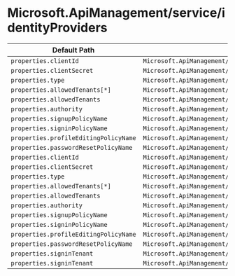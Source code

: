 # Microsoft.ApiManagement/service/identityProviders

| Default Path | Alias |
|---|---|
| `properties.clientId` | `Microsoft.ApiManagement/service/identityProviders/clientId` |
| `properties.clientSecret` | `Microsoft.ApiManagement/service/identityProviders/clientSecret` |
| `properties.type` | `Microsoft.ApiManagement/service/identityProviders/type` |
| `properties.allowedTenants[*]` | `Microsoft.ApiManagement/service/identityProviders/allowedTenants[*]` |
| `properties.allowedTenants` | `Microsoft.ApiManagement/service/identityProviders/allowedTenants` |
| `properties.authority` | `Microsoft.ApiManagement/service/identityProviders/authority` |
| `properties.signupPolicyName` | `Microsoft.ApiManagement/service/identityProviders/signupPolicyName` |
| `properties.signinPolicyName` | `Microsoft.ApiManagement/service/identityProviders/signinPolicyName` |
| `properties.profileEditingPolicyName` | `Microsoft.ApiManagement/service/identityProviders/profileEditingPolicyName` |
| `properties.passwordResetPolicyName` | `Microsoft.ApiManagement/service/identityProviders/passwordResetPolicyName` |
| `properties.clientId` | `Microsoft.ApiManagement/service/identityProviders/facebook.clientId` |
| `properties.clientSecret` | `Microsoft.ApiManagement/service/identityProviders/facebook.clientSecret` |
| `properties.type` | `Microsoft.ApiManagement/service/identityProviders/facebook.type` |
| `properties.allowedTenants[*]` | `Microsoft.ApiManagement/service/identityProviders/facebook.allowedTenants[*]` |
| `properties.allowedTenants` | `Microsoft.ApiManagement/service/identityProviders/facebook.allowedTenants` |
| `properties.authority` | `Microsoft.ApiManagement/service/identityProviders/facebook.authority` |
| `properties.signupPolicyName` | `Microsoft.ApiManagement/service/identityProviders/facebook.signupPolicyName` |
| `properties.signinPolicyName` | `Microsoft.ApiManagement/service/identityProviders/facebook.signinPolicyName` |
| `properties.profileEditingPolicyName` | `Microsoft.ApiManagement/service/identityProviders/facebook.profileEditingPolicyName` |
| `properties.passwordResetPolicyName` | `Microsoft.ApiManagement/service/identityProviders/facebook.passwordResetPolicyName` |
| `properties.signinTenant` | `Microsoft.ApiManagement/service/identityProviders/facebook.signinTenant` |
| `properties.signinTenant` | `Microsoft.ApiManagement/service/identityProviders/signinTenant` |

